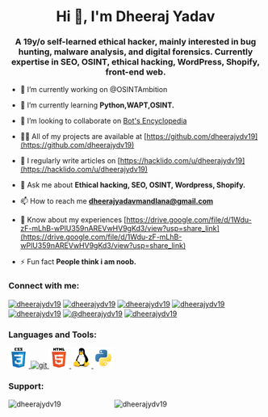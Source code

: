 <h1 align="center">Hi 👋, I'm Dheeraj Yadav</h1>
<h3 align="center">A 19y/o self-learned ethical hacker, mainly interested in bug hunting, malware analysis, and digital forensics. Currently expertise in SEO, OSINT, ethical hacking, WordPress, Shopify, front-end web.</h3>

- 🔭 I’m currently working on @OSINTAmbition

- 🌱 I’m currently learning **Python,WAPT,OSINT.**

- 👯 I’m looking to collaborate on [Bot's Encyclopedia](https://github.com/InfuriousICC/Bots-Encyclopedia)

- 👨‍💻 All of my projects are available at [https://github.com/dheerajydv19](https://github.com/dheerajydv19)

- 📝 I regularly write articles on [https://hacklido.com/u/dheerajydv19](https://hacklido.com/u/dheerajydv19)

- 💬 Ask me about **Ethical hacking, SEO, OSINT, Wordpress, Shopify.**

- 📫 How to reach me **dheerajyadavmandlana@gmail.com**

- 📄 Know about my experiences [https://drive.google.com/file/d/1Wdu-zF-mLhB-wPlU359nAREVwHV9gKd3/view?usp=share_link](https://drive.google.com/file/d/1Wdu-zF-mLhB-wPlU359nAREVwHV9gKd3/view?usp=share_link)

- ⚡ Fun fact **People think i am noob.**

<h3 align="left">Connect with me:</h3>
<p align="left">
<a href="https://dev.to/dheerajydv19" target="blank"><img align="center" src="https://raw.githubusercontent.com/rahuldkjain/github-profile-readme-generator/master/src/images/icons/Social/devto.svg" alt="dheerajydv19" height="30" width="40" /></a>
<a href="https://twitter.com/dheerajydv19" target="blank"><img align="center" src="https://raw.githubusercontent.com/rahuldkjain/github-profile-readme-generator/master/src/images/icons/Social/twitter.svg" alt="dheerajydv19" height="30" width="40" /></a>
<a href="https://linkedin.com/in/dheerajydv19" target="blank"><img align="center" src="https://raw.githubusercontent.com/rahuldkjain/github-profile-readme-generator/master/src/images/icons/Social/linked-in-alt.svg" alt="dheerajydv19" height="30" width="40" /></a>
<a href="https://kaggle.com/dheerajydv19" target="blank"><img align="center" src="https://raw.githubusercontent.com/rahuldkjain/github-profile-readme-generator/master/src/images/icons/Social/kaggle.svg" alt="dheerajydv19" height="30" width="40" /></a>
<a href="https://instagram.com/dheerajydv19" target="blank"><img align="center" src="https://raw.githubusercontent.com/rahuldkjain/github-profile-readme-generator/master/src/images/icons/Social/instagram.svg" alt="dheerajydv19" height="30" width="40" /></a>
<a href="https://hashnode.com/@dheerajydv19" target="blank"><img align="center" src="https://raw.githubusercontent.com/rahuldkjain/github-profile-readme-generator/master/src/images/icons/Social/hashnode.svg" alt="@dheerajydv19" height="30" width="40" /></a>
<a href="https://medium.com/dheerajydv19" target="blank"><img align="center" src="https://raw.githubusercontent.com/rahuldkjain/github-profile-readme-generator/master/src/images/icons/Social/medium.svg" alt="dheerajydv19" height="30" width="40" /></a>
</p>

<h3 align="left">Languages and Tools:</h3>
<p align="left"> <a href="https://www.w3schools.com/css/" target="_blank" rel="noreferrer"> <img src="https://raw.githubusercontent.com/devicons/devicon/master/icons/css3/css3-original-wordmark.svg" alt="css3" width="40" height="40"/> </a> <a href="https://git-scm.com/" target="_blank" rel="noreferrer"> <img src="https://www.vectorlogo.zone/logos/git-scm/git-scm-icon.svg" alt="git" width="40" height="40"/> </a> <a href="https://www.w3.org/html/" target="_blank" rel="noreferrer"> <img src="https://raw.githubusercontent.com/devicons/devicon/master/icons/html5/html5-original-wordmark.svg" alt="html5" width="40" height="40"/> </a> <a href="https://www.linux.org/" target="_blank" rel="noreferrer"> <img src="https://raw.githubusercontent.com/devicons/devicon/master/icons/linux/linux-original.svg" alt="linux" width="40" height="40"/> </a> <a href="https://www.python.org" target="_blank" rel="noreferrer"> <img src="https://raw.githubusercontent.com/devicons/devicon/master/icons/python/python-original.svg" alt="python" width="40" height="40"/> </a> </p>

<h3 align="left">Support:</h3>
<p><a href="https://www.buymeacoffee.com/dheerajydv19"> <img align="left" src="https://cdn.buymeacoffee.com/buttons/v2/default-yellow.png" height="50" width="210" alt="dheerajydv19" /></a><a href="https://ko-fi.com/dheerajydv19"> <img align="left" src="https://cdn.ko-fi.com/cdn/kofi3.png?v=3" height="50" width="210" alt="dheerajydv19" /></a></p><br><br>
